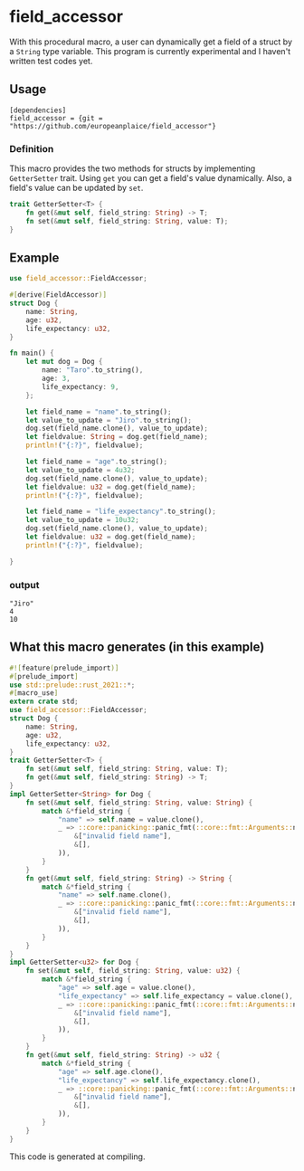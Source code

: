 # field_accessor

With this procedural macro, a user can dynamically get a field of a struct by a `String` type variable.
This program is currently experimental and I haven't written test codes yet.

## Usage

```
[dependencies]
field_accessor = {git = "https://github.com/europeanplaice/field_accessor"}
```

### Definition
This macro provides the two methods for structs by implementing `GetterSetter` trait. Using `get` you can get a field's value dynamically.
Also, a field's value can be updated by `set`.
```rust
trait GetterSetter<T> {
    fn get(&mut self, field_string: String) -> T;
    fn set(&mut self, field_string: String, value: T);
}
```

## Example
```rust
use field_accessor::FieldAccessor;

#[derive(FieldAccessor)]
struct Dog {
    name: String,
    age: u32,
    life_expectancy: u32,
}

fn main() {
    let mut dog = Dog {
        name: "Taro".to_string(),
        age: 3,
        life_expectancy: 9,
    };

    let field_name = "name".to_string();
    let value_to_update = "Jiro".to_string();
    dog.set(field_name.clone(), value_to_update);
    let fieldvalue: String = dog.get(field_name);
    println!("{:?}", fieldvalue);

    let field_name = "age".to_string();
    let value_to_update = 4u32;
    dog.set(field_name.clone(), value_to_update);
    let fieldvalue: u32 = dog.get(field_name);
    println!("{:?}", fieldvalue);

    let field_name = "life_expectancy".to_string();
    let value_to_update = 10u32;
    dog.set(field_name.clone(), value_to_update);
    let fieldvalue: u32 = dog.get(field_name);
    println!("{:?}", fieldvalue);

}


```
### output
```
"Jiro"
4
10
```

## What this macro generates (in this example)
```rust
#![feature(prelude_import)]
#[prelude_import]
use std::prelude::rust_2021::*;
#[macro_use]
extern crate std;
use field_accessor::FieldAccessor;
struct Dog {
    name: String,
    age: u32,
    life_expectancy: u32,
}
trait GetterSetter<T> {
    fn set(&mut self, field_string: String, value: T);
    fn get(&mut self, field_string: String) -> T;
}
impl GetterSetter<String> for Dog {
    fn set(&mut self, field_string: String, value: String) {
        match &*field_string {
            "name" => self.name = value.clone(),
            _ => ::core::panicking::panic_fmt(::core::fmt::Arguments::new_v1(
                &["invalid field name"],
                &[],
            )),
        }
    }
    fn get(&mut self, field_string: String) -> String {
        match &*field_string {
            "name" => self.name.clone(),
            _ => ::core::panicking::panic_fmt(::core::fmt::Arguments::new_v1(
                &["invalid field name"],
                &[],
            )),
        }
    }
}
impl GetterSetter<u32> for Dog {
    fn set(&mut self, field_string: String, value: u32) {
        match &*field_string {
            "age" => self.age = value.clone(),
            "life_expectancy" => self.life_expectancy = value.clone(),
            _ => ::core::panicking::panic_fmt(::core::fmt::Arguments::new_v1(
                &["invalid field name"],
                &[],
            )),
        }
    }
    fn get(&mut self, field_string: String) -> u32 {
        match &*field_string {
            "age" => self.age.clone(),
            "life_expectancy" => self.life_expectancy.clone(),
            _ => ::core::panicking::panic_fmt(::core::fmt::Arguments::new_v1(
                &["invalid field name"],
                &[],
            )),
        }
    }
}
```

This code is generated at compiling.